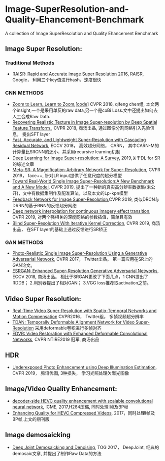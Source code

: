# Image-SuperResolution-and-Quality-Ehancement-Benchmark
A collection of Image SuperResolution and Quality Ehancement Benchmark


## Image Super Resolution:

### Traditional Methods
- [RAISR: Rapid and Accurate Image Super Resolution](https://arxiv.org/abs/1606.01299) 2016, RAISR, Google， 利用三个key值进行hash，速度很快


### CNN METHODS
- [Zoom to Learn, Learn to Zoom](https://arxiv.org/abs/1803.06641),[[code]](https://github.com/Artifineuro/zole) CVPR 2018, qifeng chen组, 本文两个insight,一个是采用单反的raw data,另一个是coBi Loss.文中还提出如何去人工合成Raw Data.
- [Recovering Realistic Texture in Image Super-resolution by Deep Spatial Feature Transform ](https://arxiv.org/pdf/1804.02815.pdf), CVPR 2018, 商汤出品, 通过图像分割网络引入先验信息， 提出SFT layer
- [Fast, Accurate, and Lightweight Super-Resolution with Cascading Residual Network](https://arxiv.org/abs/1803.08664), ECCV 2018， 高效超分网络， CARN， 其中CARN-M的计算量比SRCNN的还小，并采用recursive learning机制
- [Deep Learning for Image Super-resolution: A Survey](https://arxiv.org/pdf/1902.06068.pdf), 2019,关于DL for SR的综述文章
- [Meta-SR: A Magnification-Arbitrary Network for Super-Resolution](https://arxiv.org/abs/1903.00875), CVPR 2019， face++, 针对LR input提供了任意尺度的超分模型
- [Toward Real-World Single Image Super-Resolution:A New Benchmark and A New Model](https://arxiv.org/abs/1904.00523), CVPR 2019, 提出了一种新的真实高分辨率数据集(未公开)，文中有数据集制作及配准算法，以及本文的Lp-kpn模型
- [Feedback Network for Image Super-Resolution](https://arxiv.org/abs/1903.09814),CVPR 2019, 类似DRCN与DRRN的基于RNN的反馈超分网络
- [Deep network interpolation for continuous imagery effect transition](https://arxiv.org/abs/1811.10515), CVPR 2019, 对两个强相关的深度网络的参数插值，简单且有效
- [Blind Super-Resolution With Iterative Kernel Correction](https://arxiv.org/abs/1904.03377), CVPR 2019, 商汤出品， 在SFT layer的基础上通过反馈进行SR矫正


### GAN METHODS
- [Photo-Realistic Single Image Super-Resolution Using a Generative Adversarial Network](https://arxiv.org/abs/1609.04802), CVPR 2017， Twitter出品。 第一篇应用在SR上的GAN论文。
- [ESRGAN: Enhanced Super-Resolution Generative Adversarial Networks](https://arxiv.org/abs/1809.00219), ECCV 2018, 商汤出品。 相比于SRGAN更改了下面几点，1 CNN提出了RDDB； 2.判别器提出了相对GAN； 3.VGG loss推荐取activation之前。

## Video Super Resolution:
- [Real-Time Video Super-Resolution with Spatio-Temporal Networks and Motion Compensation](http://openaccess.thecvf.com/content_cvpr_2017/papers/Caballero_Real-Time_Video_Super-Resolution_CVPR_2017_paper.pdf) CVPR2016， Twitter组， 多帧视频超分辨率
- [TDAN: Temporally Deformable Alignment Network for Video Super-Resolution](https://arxiv.org/abs/1812.02898) 采用deformable卷积进行多帧对齐
- [EDVR: Video Restoration with Enhanced Deformable Convolutional Networks](https://arxiv.org/abs/1905.02716v1), CVPR NTIRE2019 冠军, 商汤出品


## HDR 
- [Underexposed Photo Enhancement using Deep Illumination Estimation](http://jiaya.me/papers/photoenhance_cvpr19.pdf), CVPR 2019， 腾讯优图, 3种损失， 学习光照处理欠曝光图像


## Image/Video Quality Enhancement:
- [decoder-side HEVC quality enhancement with scalable convolutional neural network](http://buaamc2.net/pdf/ICME2017DecoderSide.pdf), ICME, 2017,H264压缩, 同时处理I帧及BP帧
- [Enhancing Quality for HEVC Compressed Videos](https://arxiv.org/abs/1709.06734), 2017，同时处理I帧及BP帧,上文的期刊版

## Image demosaicking
- [Deep Joint Demosaicking and Denoising](https://groups.csail.mit.edu/graphics/demosaicnet/data/demosaic.pdf), TOG 2017， DeepJoint, 经典的demosaic文章, 并提出了制作Raw Data的方法



